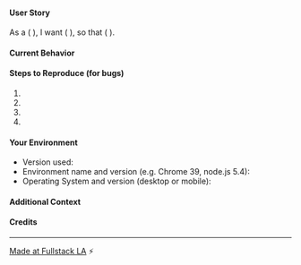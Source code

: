 <!--- Write the gist of the issue in the Title above -->
#### User Story
<!--- Please explain the desired change from the point of view of a specific user: -->

<!--- for example: "As a meetup organizer, 
      I want to have instructions on how to make Pull Requests with a Fullstack link, 
      so that we can more easily track every PR/Issue created at our meetups. -->
As a (     ),
I want (     ),
so that (     ).

#### Current Behavior
<!--- If describing a bug, tell us what happens instead of the desired behavior -->
<!--- If suggesting a change/improvement, explain the difference from current behavior -->

#### Steps to Reproduce (for bugs)
<!--- Provide a link to a live example, or an unambiguous set of steps to -->
<!--- reproduce this bug. Include code to reproduce, if relevant -->
1.
2.
3.
4.

#### Your Environment
<!--- Include as many relevant details about the environment you're developing in 
      or that you experienced the bug in -->
* Version used:
* Environment name and version (e.g. Chrome 39, node.js 5.4):
* Operating System and version (desktop or mobile):

#### Additional Context
<!--- How has this issue affected you? What are you trying to accomplish? -->

#### Credits
<!--- @mention yourself and any pairing partners or helpful passers-by. -->

---

[Made at Fullstack LA](https://meetup.com/la-fullstack/events/234620974) :zap:
